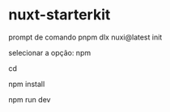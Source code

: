 # nuxt-starterkit

prompt de comando
pnpm dlx nuxi@latest init <project-name>

selecionar a opção: npm

cd <project-name-folder>

npm install

npm run dev